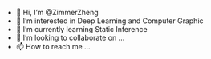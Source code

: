 - 👋 Hi, I’m @ZimmerZheng
- 👀 I’m interested in Deep Learning and Computer Graphic
- 🌱 I’m currently learning Static Inference
- 💞️ I’m looking to collaborate on ...
- 📫 How to reach me ...

<!---
ZimmerZheng/ZimmerZheng is a ✨ special ✨ repository because its `README.md` (this file) appears on your GitHub profile.
You can click the Preview link to take a look at your changes.
--->
